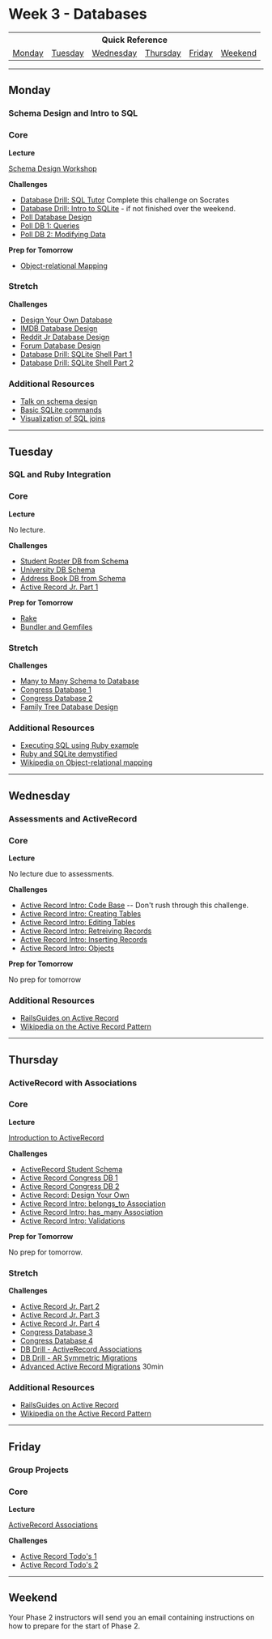 # Week 3 - Databases

<table>
  <tr>
  <th colspan="6">Quick Reference</th>
  </tr>

  <tr>
  <td><a href="#monday">Monday</a></a></td>
  <td><a href="#tuesday">Tuesday</a></td>
  <td><a href="#wednesday">Wednesday</a></td>
  <td><a href="#thursday">Thursday</a></td>
  <td><a href="#friday">Friday</a></td>
  <td><a href="#weekend">Weekend</a></td>
  </tr>
</table>

---

## Monday
### Schema Design and Intro to SQL

### Core

**Lecture**

[Schema Design Workshop](../resources/lectures.md#schema-design-workshop)

**Challenges**

- [Database Drill: SQL Tutor](https://socrates.devbootcamp.com/sql_tests)  Complete this challenge on Socrates
- [Database Drill: Intro to SQLite](../../../../database-drill-intro-to-sqlite-challenge) - if not finished over the weekend.
- [Poll Database Design](../../../../poll-database-design-challenge)
- [Poll DB 1: Queries](../../../../poll-db-1-queries-challenge)
- [Poll DB 2: Modifying Data](../../../../poll-db-2-modifying-data-challenge)

**Prep for Tomorrow**

- [Object-relational Mapping](../readings/object-relational-mapping/README.md)

### Stretch

**Challenges**

- [Design Your Own Database](../../../../design-your-own-database-challenge)
- [IMDB Database Design](../../../../imdb-database-design-challenge)
- [Reddit Jr Database Design](../../../../reddit-jr-database-design-challenge)
- [Forum Database Design](../../../../forum-database-design-challenge)
- [Database Drill: SQLite Shell Part 1](../../../../database-drill-sqlite-shell-part-1-challenge)
- [Database Drill: SQLite Shell Part 2](../../../../database-drill-sqlite-shell-part-2-challenge)

### Additional Resources

- [Talk on schema design](http://shereef.wistia.com/medias/fd684c61cb)
- [Basic SQLite commands](http://zetcode.com/db/sqlite/tool/)
- [Visualization of SQL joins](http://www.codinghorror.com/blog/2007/10/a-visual-explanation-of-sql-joins.html)

---

## Tuesday
### SQL and Ruby Integration

### Core

**Lecture**

No lecture.

**Challenges**

- [Student Roster DB from Schema](../../../../student-roster-db-from-schema-challenge)
- [University DB Schema](../../../../university-course-database-design-challenge)
- [Address Book DB from Schema](../../../../address-book-db-from-schema-challenge)
- [Active Record Jr. Part 1](../../../../activerecord-jr-1-a-basic-orm-challenge)

**Prep for Tomorrow**

- [Rake](../readings/rake/README.md)
- [Bundler and Gemfiles](../readings/bundler-and-gemfile/README.md)

### Stretch

**Challenges**

- [Many to Many Schema to Database](../../../../many-to-many-schema-to-database-challenge)
- [Congress Database 1](../../../../congress-database-1-from-csv-to-sqlite-with-ruby-challenge)
- [Congress Database 2](../../../../congress-database-2-scrub-and-analyze-with-ruby-challenge)
- [Family Tree Database Design](../../../../family-tree-database-design-challenge)

### Additional Resources

- [Executing SQL using Ruby example](https://gist.github.com/alycit/340e49a09146231abca5)
- [Ruby and SQLite demystified](https://gist.github.com/brickthorn/feefe99fc571324368aa)
- [Wikipedia on Object-relational mapping](http://en.wikipedia.org/wiki/Object-relational_mapping)

---

## Wednesday
### Assessments and ActiveRecord

### Core

**Lecture**

No lecture due to assessments.

**Challenges**

- [Active Record Intro: Code Base](../../../../active-record-intro-code-base-challenge) -- Don't rush through this challenge.
- [Active Record Intro: Creating Tables](../../../../active-record-intro-creating-tables-challenge)
- [Active Record Intro: Editing Tables](../../../../active-record-intro-editing-tables-challenge)
- [Active Record Intro: Retreiving Records](../../../../active-record-intro-retreiving-records-challenge)
- [Active Record Intro: Inserting Records](../../../../active-record-intro-inserting-records-challenge)
- [Active Record Intro: Objects](../../../../active-record-intro-objects-challenge)

**Prep for Tomorrow**

No prep for tomorrow

### Additional Resources

- [RailsGuides on Active Record](http://guides.rubyonrails.org/active_record_querying.html)
- [Wikipedia on the Active Record Pattern](http://en.wikipedia.org/wiki/Active_record_pattern)

---

## Thursday
### ActiveRecord with Associations

### Core

**Lecture**

[Introduction to ActiveRecord](../resources/lectures.md#introduction-to-activerecord)

**Challenges**

- [ActiveRecord Student Schema](../../../../db-drill-ar-student-schema-challenge)
- [Active Record Congress DB 1](../../../../activerecord-congress-database-1-modeling-congresspeople-challenge)
- [Active Record Congress DB 2](../../../../activerecord-congress-database-2-tweet-archive-challenge)
- [Active Record: Design Your Own](../../../../activerecord-design-your-own-challenge)
- [Active Record Intro: belongs_to Association](../../../../active-record-intro-belongs-to-association-challenge)
- [Active Record Intro: has_many Association](../../../../active-record-intro-has-many-association-challenge)
- [Active Record Intro: Validations](../../../../active-record-intro-validations-challenge)

**Prep for Tomorrow**

No prep for tomorrow.

### Stretch

**Challenges**

- [Active Record Jr. Part 2](../../../../activerecord-jr-2-sql-be-gone-challenge)
- [Active Record Jr. Part 3](../../../../activerecord-jr-3-pragmatism-challenge)
- [Active Record Jr. Part 4](../../../../activerecord-jr-4-metaprogramming-challenge)
- [Congress Database 3](../../../../congress-database-3-refactoring-congresspeople-refining-object-orientation-challenge)
- [Congress Database 4](../../../../congress-database-4-deeper-analysis-with-ruby-challenge)
- [DB Drill - ActiveRecord Associations](../../../../database-drill-activerecord-associations-challenge)
- [DB Drill - AR Symmetric Migrations](../../../../db-drill-ar-symmetric-migrations-challenge)
- [Advanced Active Record Migrations](../../../../database-drill-advanced-activerecord-migrations-challenge) 30min

### Additional Resources

- [RailsGuides on Active Record](http://guides.rubyonrails.org/active_record_querying.html)
- [Wikipedia on the Active Record Pattern](http://en.wikipedia.org/wiki/Active_record_pattern)

---

## Friday
### Group Projects

### Core

**Lecture**

[ActiveRecord Associations](../resources/lectures.md#activerecord-associations)

**Challenges**

- [Active Record Todo's 1](../../../../activerecord-todos-part-1-challenge)
- [Active Record Todo's 2](../../../../activerecord-todos-part-2-challenge)

---

## Weekend

Your Phase 2 instructors will send you an email containing instructions on how to prepare for the start of Phase 2.
